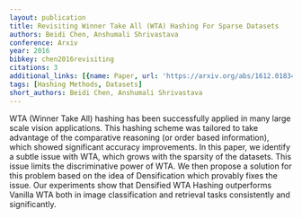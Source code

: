 ```yaml
---
layout: publication
title: Revisiting Winner Take All (WTA) Hashing For Sparse Datasets
authors: Beidi Chen, Anshumali Shrivastava
conference: Arxiv
year: 2016
bibkey: chen2016revisiting
citations: 3
additional_links: [{name: Paper, url: 'https://arxiv.org/abs/1612.01834'}]
tags: [Hashing Methods, Datasets]
short_authors: Beidi Chen, Anshumali Shrivastava
---
```

WTA (Winner Take All) hashing has been successfully applied in many large
scale vision applications. This hashing scheme was tailored to take advantage
of the comparative reasoning (or order based information), which showed
significant accuracy improvements. In this paper, we identify a subtle issue
with WTA, which grows with the sparsity of the datasets. This issue limits the
discriminative power of WTA. We then propose a solution for this problem based
on the idea of Densification which provably fixes the issue. Our experiments
show that Densified WTA Hashing outperforms Vanilla WTA both in image
classification and retrieval tasks consistently and significantly.